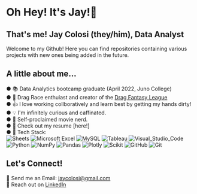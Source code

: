 # Oh Hey! It's Jay!🦆 
## That's me! Jay Colosi (they/him), Data Analyst

Welcome to my Github! Here you can find repositories containing various projects with new ones being added in the future. 

## A little about me...

● 📚 Data Analytics bootcamp graduate (April 2022, Juno College)<br>
● 👑 Drag Race enthuiast and creator of the [Drag Fantasy League](https://www.dragfantasyleague.com/) <br>
● 👍 I love working collboratively and learn best by getting my hands dirty!<br>
● 💡 I'm infinitely curious and caffinated.<br>
● 🍿 Self-proclaimed movie nerd.<br>
● 📄 Check out my resume [here!]<br>
● 💾 Tech Stack:<br>
![Sheets](https://img.shields.io/badge/Google%20Sheets-34A853?style=for-the-badge&logo=google-sheets&logoColor=white) 
![Microsoft Excel](https://img.shields.io/badge/Microsoft_Excel-217346?style=for-the-badge&logo=microsoft-excel&logoColor=white) 
![MySQL](https://img.shields.io/badge/mysql-%2300f.svg?style=for-the-badge&logo=mysql&logoColor=white) 
![Tableau](https://img.shields.io/badge/Tableau-E97627?style=for-the-badge&logo=Tableau&logoColor=white) 
![Visual_Studio_Code](https://img.shields.io/badge/Visual_Studio_Code-0078D4?style=for-the-badge&logo=visual%20studio%20code&logoColor=white) 
![Python](https://img.shields.io/badge/python-3670A0?style=for-the-badge&logo=python&logoColor=ffdd54) 
![NumPy](https://img.shields.io/badge/Numpy-777BB4?style=for-the-badge&logo=numpy&logoColor=white) 
![Pandas](https://img.shields.io/badge/Pandas-2C2D72?style=for-the-badge&logo=pandas&logoColor=white) 
![Plotly](https://img.shields.io/badge/Plotly-239120?style=for-the-badge&logo=plotly&logoColor=white) 
![Scikit](https://img.shields.io/badge/scikit_learn-F7931E?style=for-the-badge&logo=scikit-learn&logoColor=white)
![GitHub](https://img.shields.io/badge/GitHub-100000?style=for-the-badge&logo=github&logoColor=white) 
![Git](https://img.shields.io/badge/GIT-E44C30?style=for-the-badge&logo=git&logoColor=white)<br>


## Let's Connect!
📧 Send me an Email: jaycolosi@gmail.com <br>
👔 Reach out on [LinkedIn](https://www.linkedin.com/in/jay-colosi/)<br>


